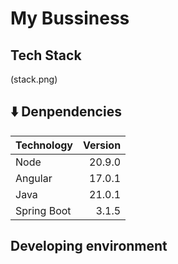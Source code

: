 # My Bussiness

## Tech Stack
(stack.png)

## :arrow_down: Denpendencies

| Technology  | Version |
| ----------- | ------: |
| Node        |  20.9.0 |
| Angular     |  17.0.1 |
| Java        |  21.0.1 |
| Spring Boot |   3.1.5 |

## Developing environment
